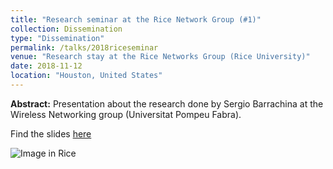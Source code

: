 ```yaml
---
title: "Research seminar at the Rice Network Group (#1)"
collection: Dissemination
type: "Dissemination"
permalink: /talks/2018riceseminar
venue: "Research stay at the Rice Networks Group (Rice University)"
date: 2018-11-12
location: "Houston, United States"
---
```


**Abstract:** 
Presentation about the research done by Sergio Barrachina at the Wireless Networking group (Universitat Pompeu Fabra).

Find the slides [here](https://github.com/sergiobarra/data_repos/blob/master/presentations/2018-11-rice.pdf)

![Image in Rice](https://sergiobarra.github.io/images/rice1.jpg)